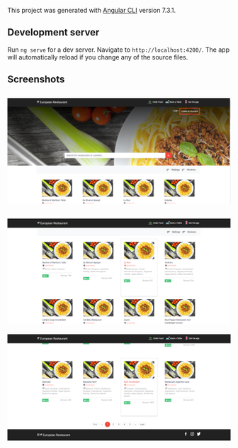 

This project was generated with [Angular CLI](https://github.com/angular/angular-cli) version 7.3.1.

## Development server

Run `ng serve` for a dev server. Navigate to `http://localhost:4200/`. The app will automatically reload if you change any of the source files.

## Screenshots 

![alt text](https://github.com/spratap124/Food-Ordering-Angular/blob/master/src/assets/img/Screenshot3.png)
--------------------------------------------------------------------------------------------------------------------------------------
![alt text](https://github.com/spratap124/Food-Ordering-Angular/blob/master/src/assets/img/Screenshot2.png)
--------------------------------------------------------------------------------------------------------------------------------------
![alt text](https://github.com/spratap124/Food-Ordering-Angular/blob/master/src/assets/img/Screenshot1.png)
